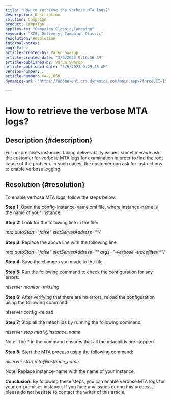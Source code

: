 ```yaml
---
title: "How to retrieve the verbose MTA logs?"
description: Description
solution: Campaign
product: Campaign
applies-to: "Campaign Classic,Campaign"
keywords: "KCS, Delivery, Campaign Classic"
resolution: Resolution
internal-notes: 
bug: False
article-created-by: Varun Swarup
article-created-date: "3/6/2023 9:16:56 AM"
article-published-by: Varun Swarup
article-published-date: "3/6/2023 9:29:48 AM"
version-number: 1
article-number: KA-21659
dynamics-url: "https://adobe-ent.crm.dynamics.com/main.aspx?forceUCI=1&pagetype=entityrecord&etn=knowledgearticle&id=41c4aca0-ffbb-ed11-83ff-6045bd006149"

---
```

# How to retrieve the verbose MTA logs?

## Description {#description}

For on-premises instances facing deliverability issues, sometimes we ask the customer for verbose MTA logs for examination in order to find the root cause of the problem. In such cases, the customer can ask for instructions to enable verbose logging.

## Resolution {#resolution}


To enable verbose MTA logs, follow the steps below:

<b>Step 1:</b>
Open the config-instance-name.xml file, where instance-name is the name of your instance.

<b>Step 2:</b>
Look for the following line in the file:

*mta autoStart="false" statServerAddress=""/*

<b>Step 3:</b>
Replace the above line with the following line:

*mta autoStart="false" statServerAddress="" args="-verbose -tracefilter:\*"/*

<b>Step 4:</b>
Save the changes you made to the file.

<b>Step 5:</b>
Run the following command to check the configuration for any errors:

*nlserver monitor -missing*

<b>Step 6:</b>
After verifying that there are no errors, reload the configuration using the following command:

nlserver config -reload

<b>Step 7:</b>
Stop all the mtachilds by running the following command:

*nlserver stop mta\*@instance_name*

Note: The \* in the command ensures that all the mtachilds are stopped.

<b>Step 8:</b>
Start the MTA process using the following command:

*nlserver start mta@instance_name*

Note: Replace instance-name with the name of your instance.

<b>Conclusion:</b>
By following these steps, you can enable verbose MTA logs for your on-premises instance. If you face any issues during this process, please do not hesitate to contact the writer of this article.
